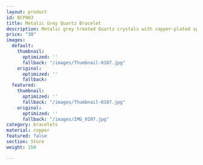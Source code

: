 ```yaml
---
layout: product
id: BCP003
title: Metalic Grey Quartz Bracelet
description: Metalic grey treated Quartz crystals with copper-plated spacer beads.
price: "38"
images:
  default:
    thumbnail:
      optimized: ''
      fallback: "/images/Thumbnail-0107.jpg"
    original:
      optimized: ''
      fallback: 
  featured:
    thumbnail:
      optimized: ''
      fallback: "/images/Thumbnail-0107.jpg"
    original:
      optimized: ''
      fallback: "/images/IMG_0107.jpg"
category: bracelets
material: copper
featured: false
section: Store
weight: 150

---
```


